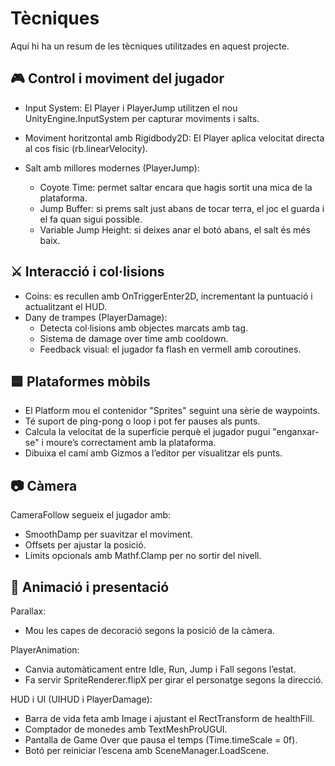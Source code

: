 # Tècniques

Aquí hi ha un resum de les tècniques utilitzades en aquest projecte.

## 🎮 Control i moviment del jugador

- Input System: El Player i PlayerJump utilitzen el nou UnityEngine.InputSystem per capturar moviments i salts.
- Moviment horitzontal amb Rigidbody2D: El Player aplica velocitat directa al cos físic (rb.linearVelocity).
- Salt amb millores modernes (PlayerJump):

    - Coyote Time: permet saltar encara que hagis sortit una mica de la plataforma.
    - Jump Buffer: si prems salt just abans de tocar terra, el joc el guarda i el fa quan sigui possible.
    - Variable Jump Height: si deixes anar el botó abans, el salt és més baix.

## ⚔️ Interacció i col·lisions

- Coins: es recullen amb OnTriggerEnter2D, incrementant la puntuació i actualitzant el HUD.
- Dany de trampes (PlayerDamage):
    - Detecta col·lisions amb objectes marcats amb tag.
    - Sistema de damage over time amb cooldown.
    - Feedback visual: el jugador fa flash en vermell amb coroutines.

## 🟦 Plataformes mòbils

- El Platform mou el contenidor "Sprites" seguint una sèrie de waypoints.
- Té suport de ping-pong o loop i pot fer pauses als punts.
- Calcula la velocitat de la superfície perquè el jugador pugui "enganxar-se" i moure’s correctament amb la plataforma.
- Dibuixa el camí amb Gizmos a l’editor per visualitzar els punts.

## 📷 Càmera

CameraFollow segueix el jugador amb:

- SmoothDamp per suavitzar el moviment.
- Offsets per ajustar la posició.
- Límits opcionals amb Mathf.Clamp per no sortir del nivell.

## 🎨 Animació i presentació

Parallax:

- Mou les capes de decoració segons la posició de la càmera.

PlayerAnimation:

- Canvia automàticament entre Idle, Run, Jump i Fall segons l’estat.
- Fa servir SpriteRenderer.flipX per girar el personatge segons la direcció.

HUD i UI (UIHUD i PlayerDamage):

- Barra de vida feta amb Image i ajustant el RectTransform de healthFill.
- Comptador de monedes amb TextMeshProUGUI.
- Pantalla de Game Over que pausa el temps (Time.timeScale = 0f).
- Botó per reiniciar l’escena amb SceneManager.LoadScene.